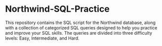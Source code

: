 # Northwind-SQL-Practice
 This repository contains the SQL script for the Northwind database, along with a collection of categorized SQL queries designed to help you practice and improve your SQL skills. The queries are divided into three difficulty levels: Easy, Intermediate, and Hard.
